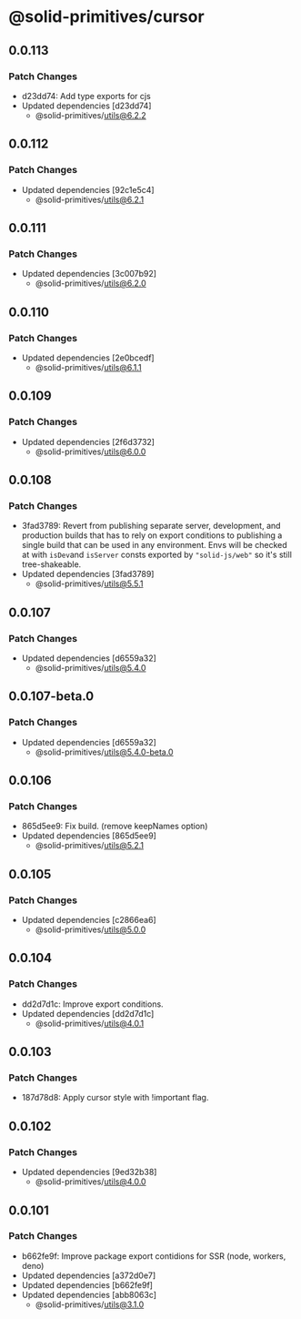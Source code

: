 # @solid-primitives/cursor

## 0.0.113

### Patch Changes

- d23dd74: Add type exports for cjs
- Updated dependencies [d23dd74]
  - @solid-primitives/utils@6.2.2

## 0.0.112

### Patch Changes

- Updated dependencies [92c1e5c4]
  - @solid-primitives/utils@6.2.1

## 0.0.111

### Patch Changes

- Updated dependencies [3c007b92]
  - @solid-primitives/utils@6.2.0

## 0.0.110

### Patch Changes

- Updated dependencies [2e0bcedf]
  - @solid-primitives/utils@6.1.1

## 0.0.109

### Patch Changes

- Updated dependencies [2f6d3732]
  - @solid-primitives/utils@6.0.0

## 0.0.108

### Patch Changes

- 3fad3789: Revert from publishing separate server, development, and production builds that has to rely on export conditions
  to publishing a single build that can be used in any environment.
  Envs will be checked at with `isDev`and `isServer` consts exported by `"solid-js/web"` so it's still tree-shakeable.
- Updated dependencies [3fad3789]
  - @solid-primitives/utils@5.5.1

## 0.0.107

### Patch Changes

- Updated dependencies [d6559a32]
  - @solid-primitives/utils@5.4.0

## 0.0.107-beta.0

### Patch Changes

- Updated dependencies [d6559a32]
  - @solid-primitives/utils@5.4.0-beta.0

## 0.0.106

### Patch Changes

- 865d5ee9: Fix build. (remove keepNames option)
- Updated dependencies [865d5ee9]
  - @solid-primitives/utils@5.2.1

## 0.0.105

### Patch Changes

- Updated dependencies [c2866ea6]
  - @solid-primitives/utils@5.0.0

## 0.0.104

### Patch Changes

- dd2d7d1c: Improve export conditions.
- Updated dependencies [dd2d7d1c]
  - @solid-primitives/utils@4.0.1

## 0.0.103

### Patch Changes

- 187d78d8: Apply cursor style with !important flag.

## 0.0.102

### Patch Changes

- Updated dependencies [9ed32b38]
  - @solid-primitives/utils@4.0.0

## 0.0.101

### Patch Changes

- b662fe9f: Improve package export contidions for SSR (node, workers, deno)
- Updated dependencies [a372d0e7]
- Updated dependencies [b662fe9f]
- Updated dependencies [abb8063c]
  - @solid-primitives/utils@3.1.0
